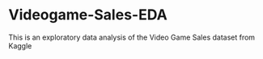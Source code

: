 # Videogame-Sales-EDA
This is an exploratory data analysis of the Video Game Sales dataset from Kaggle
